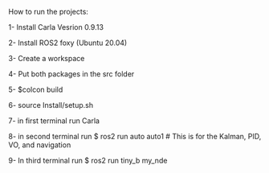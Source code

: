 How to run the projects:

1- Install Carla Vesrion 0.9.13

2- Install ROS2 foxy (Ubuntu 20.04)

3- Create a workspace 

4- Put both packages in the src folder

5- $colcon build 

6- source Install/setup.sh

7- in first terminal run Carla

8- in second terminal run $ ros2 run  auto auto1 # This is for the Kalman, PID, VO, and navigation 

9- In third terminal run $ ros2 run tiny_b my_nde
